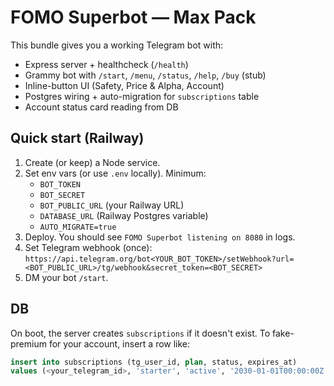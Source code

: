# FOMO Superbot — Max Pack

This bundle gives you a working Telegram bot with:
- Express server + healthcheck (`/health`)
- Grammy bot with `/start`, `/menu`, `/status`, `/help`, `/buy` (stub)
- Inline-button UI (Safety, Price & Alpha, Account)
- Postgres wiring + auto-migration for `subscriptions` table
- Account status card reading from DB

## Quick start (Railway)
1) Create (or keep) a Node service.
2) Set env vars (or use `.env` locally). Minimum:
   - `BOT_TOKEN`
   - `BOT_SECRET`
   - `BOT_PUBLIC_URL` (your Railway URL)
   - `DATABASE_URL` (Railway Postgres variable)
   - `AUTO_MIGRATE=true`
3) Deploy. You should see `FOMO Superbot listening on 8080` in logs.
4) Set Telegram webhook (once):
   `https://api.telegram.org/bot<YOUR_BOT_TOKEN>/setWebhook?url=<BOT_PUBLIC_URL>/tg/webhook&secret_token=<BOT_SECRET>`
5) DM your bot `/start`.

## DB
On boot, the server creates `subscriptions` if it doesn't exist.
To fake-premium for your account, insert a row like:
```sql
insert into subscriptions (tg_user_id, plan, status, expires_at)
values (<your_telegram_id>, 'starter', 'active', '2030-01-01T00:00:00Z');
```

